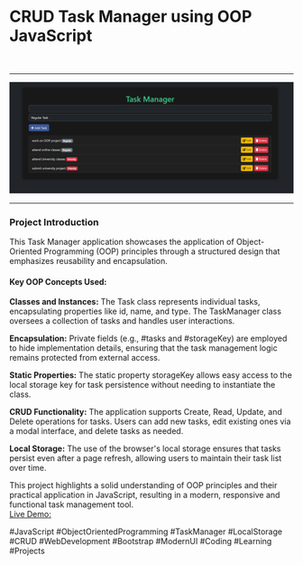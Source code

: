 <h1>CRUD Task Manager using OOP JavaScript </h1>
<br>
<hr>
<img src="./task manager oop.png" alt="">
<br>
<hr>
<p><h3>Project Introduction</h3>
This Task Manager application showcases the application of Object-Oriented Programming (OOP) principles through a structured design that emphasizes reusability and encapsulation.
<br>

<h4><b>Key OOP Concepts Used:</b></h4>

<b>Classes and Instances:</b> The Task class represents individual tasks, encapsulating properties like id, name, and type. The TaskManager class oversees a collection of tasks and handles user interactions.
<br>

<b>Encapsulation:</b> Private fields (e.g., #tasks and #storageKey) are employed to hide implementation details, ensuring that the task management logic remains protected from external access.
<br>

<b>Static Properties:</b> The static property storageKey allows easy access to the local storage key for task persistence without needing to instantiate the class.
<br>

<b>CRUD Functionality:</b> The application supports Create, Read, Update, and Delete operations for tasks. Users can add new tasks, edit existing ones via a modal interface, and delete tasks as needed.
<br>

<b>Local Storage:</b> The use of the browser's local storage ensures that tasks persist even after a page refresh, allowing users to maintain their task list over time.
<br>

This project highlights a solid understanding of OOP principles and their practical application in JavaScript, resulting in a modern, responsive and functional task management tool.
<br>
[Live Demo:](https://crud-task-manager-js-oop-localstorage.netlify.app/)


#JavaScript #ObjectOrientedProgramming #TaskManager #LocalStorage #CRUD #WebDevelopment #Bootstrap #ModernUI #Coding #Learning #Projects</p>